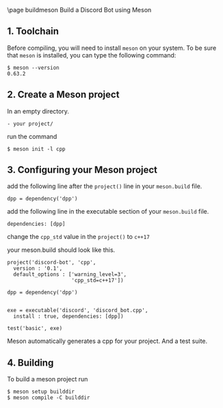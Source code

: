 \page buildmeson Build a Discord Bot using Meson

## 1. Toolchain

Before compiling, you will need to install `meson` on your system.
To be sure that `meson` is installed, you can type the following command:

    $ meson --version
    0.63.2

## 2. Create a Meson project

In an empty directory.

    - your project/

run the command 

    $ meson init -l cpp

## 3. Configuring your Meson project

add the following line after the `project()` line in your `meson.build` file.

    dpp = dependency('dpp')

add the following line in the executable section of your `meson.build` file.

    dependencies: [dpp]

change the `cpp_std` value in the `project()` to `c++17`

your meson.build should look like this.
~~~~~~~~~~~~~~
project('discord-bot', 'cpp',
  version : '0.1',
  default_options : ['warning_level=3',
                     'cpp_std=c++17'])

dpp = dependency('dpp')


exe = executable('discord', 'discord_bot.cpp',
  install : true, dependencies: [dpp])

test('basic', exe)

~~~~~~~~~~~~~~

Meson automatically generates a cpp for your project. And a test suite.

## 4. Building

To build a meson project run

    $ meson setup builddir
    $ meson compile -C builddir